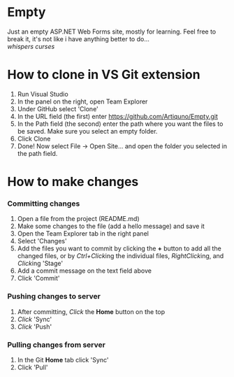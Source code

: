 # Empty

Just an empty ASP.NET Web Forms site, mostly for learning. Feel free to break it, it's not like i have anything better to do...  
*whispers curses*

# How to clone in VS Git extension

1. Run Visual Studio
2. In the panel on the right, open Team Explorer
3. Under GitHub select 'Clone'
4. In the URL field (the first) enter https://github.com/Artiquno/Empty.git
5. In the Path field (the second) enter the path where you want the files to be saved. Make sure you select an empty folder.
6. Click Clone
7. Done! Now select File -> Open Site... and open the folder you selected in the path field.

# How to make changes

### Committing changes

1. Open a file from the project (README.md)
2. Make some changes to the file (add a hello message) and save it
3. Open the Team Explorer tab in the right panel
4. Select 'Changes'
5. Add the files you want to commit by clicking the **+** button to add all the changed files, or by *Ctrl+Click*ing the individual files, *RightClick*ing, and *Click*ing 'Stage'
6. Add a commit message on the text field above
7. Click 'Commit'

### Pushing changes to server

1. After committing, *Click* the **Home** button on the top
2. *Click* 'Sync'
3. *Click* 'Push'

### Pulling changes from server

1. In the Git **Home** tab click 'Sync'
2. Click 'Pull'
